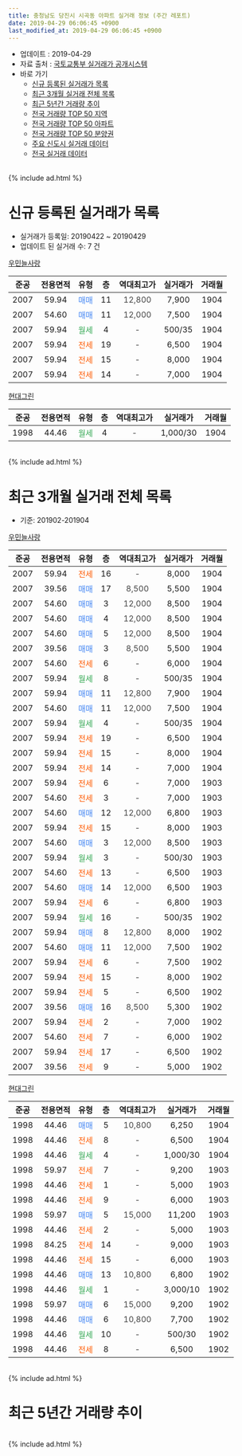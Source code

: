 ```yaml
---
title: 충청남도 당진시 시곡동 아파트 실거래 정보 (주간 레포트)
date: 2019-04-29 06:06:45 +0900
last_modified_at: 2019-04-29 06:06:45 +0900
---
```


* 업데이트 : 2019-04-29
* 자료 출처 : [국토교통부 실거래가 공개시스템](http://rt.molit.go.kr)
* 바로 가기
    * [신규 등록된 실거래가 목록](#신규-등록된-실거래가-목록)
    * [최근 3개월 실거래 전체 목록](#최근-3개월-실거래-전체-목록)
    * [최근 5년간 거래량 추이](#최근-5년간-거래량-추이)
    * [전국 거래량 TOP 50 지역](https://inasie.github.io/apt-trade-info/최근-3개월-전국에서-가장-거래가-많이-발생한-지역)
    * [전국 거래량 TOP 50 아파트](https://inasie.github.io/apt-trade-info/최근-3개월-전국에서-가장-거래가-많이-발생한-아파트)
    * [전국 거래량 TOP 50 분양권](https://inasie.github.io/apt-trade-info/최근-3개월-전국에서-가장-거래가-많이-발생한-분양권)
    * [주요 신도시 실거래 데이터](https://inasie.github.io/apt-trade-info/주요-신도시)
    * [전국 실거래 데이터](https://inasie.github.io/apt-trade-info/전국)
<br>
{% include ad.html %}
<br>

# 신규 등록된 실거래가 목록
* 실거래가 등록일: 20190422 ~ 20190429
* 업데이트 된 실거래 수: 7 건


[우민늘사랑](https://search.naver.com/search.naver?query=%EC%B6%A9%EC%B2%AD%EB%82%A8%EB%8F%84+%EB%8B%B9%EC%A7%84%EC%8B%9C+%EC%8B%9C%EA%B3%A1%EB%8F%99+%EC%9A%B0%EB%AF%BC%EB%8A%98%EC%82%AC%EB%9E%91)

|준공|전용면적|유형|층|역대최고가|실거래가|거래월|
|:---:|:---:|:---:|:---:|:---:|:---:|:---:|
|2007|59.94|<span style="color:#4285f3">매매</span>|11|<span style="color:#444444">12,800</span>|7,900|1904|
|2007|54.60|<span style="color:#4285f3">매매</span>|11|<span style="color:#444444">12,000</span>|7,500|1904|
|2007|59.94|<span style="color:#34a853">월세</span>|4|<span style="color:#444444">-</span>|500/35|1904|
|2007|59.94|<span style="color:#ff5a00">전세</span>|19|<span style="color:#444444">-</span>|6,500|1904|
|2007|59.94|<span style="color:#ff5a00">전세</span>|15|<span style="color:#444444">-</span>|8,000|1904|
|2007|59.94|<span style="color:#ff5a00">전세</span>|14|<span style="color:#444444">-</span>|7,000|1904|

[현대그린](https://search.naver.com/search.naver?query=%EC%B6%A9%EC%B2%AD%EB%82%A8%EB%8F%84+%EB%8B%B9%EC%A7%84%EC%8B%9C+%EC%8B%9C%EA%B3%A1%EB%8F%99+%ED%98%84%EB%8C%80%EA%B7%B8%EB%A6%B0)

|준공|전용면적|유형|층|역대최고가|실거래가|거래월|
|:---:|:---:|:---:|:---:|:---:|:---:|:---:|
|1998|44.46|<span style="color:#34a853">월세</span>|4|<span style="color:#444444">-</span>|1,000/30|1904|


<br>
{% include ad.html %}
<br>

# 최근 3개월 실거래 전체 목록
* 기준: 201902-201904


[우민늘사랑](https://search.naver.com/search.naver?query=%EC%B6%A9%EC%B2%AD%EB%82%A8%EB%8F%84+%EB%8B%B9%EC%A7%84%EC%8B%9C+%EC%8B%9C%EA%B3%A1%EB%8F%99+%EC%9A%B0%EB%AF%BC%EB%8A%98%EC%82%AC%EB%9E%91)

|준공|전용면적|유형|층|역대최고가|실거래가|거래월|
|:---:|:---:|:---:|:---:|:---:|:---:|:---:|
|2007|59.94|<span style="color:#ff5a00">전세</span>|16|<span style="color:#444444">-</span>|8,000|1904|
|2007|39.56|<span style="color:#4285f3">매매</span>|17|<span style="color:#444444">8,500</span>|5,500|1904|
|2007|54.60|<span style="color:#4285f3">매매</span>|3|<span style="color:#444444">12,000</span>|8,500|1904|
|2007|54.60|<span style="color:#4285f3">매매</span>|4|<span style="color:#444444">12,000</span>|8,500|1904|
|2007|54.60|<span style="color:#4285f3">매매</span>|5|<span style="color:#444444">12,000</span>|8,500|1904|
|2007|39.56|<span style="color:#4285f3">매매</span>|3|<span style="color:#444444">8,500</span>|5,500|1904|
|2007|54.60|<span style="color:#ff5a00">전세</span>|6|<span style="color:#444444">-</span>|6,000|1904|
|2007|59.94|<span style="color:#34a853">월세</span>|8|<span style="color:#444444">-</span>|500/35|1904|
|2007|59.94|<span style="color:#4285f3">매매</span>|11|<span style="color:#444444">12,800</span>|7,900|1904|
|2007|54.60|<span style="color:#4285f3">매매</span>|11|<span style="color:#444444">12,000</span>|7,500|1904|
|2007|59.94|<span style="color:#34a853">월세</span>|4|<span style="color:#444444">-</span>|500/35|1904|
|2007|59.94|<span style="color:#ff5a00">전세</span>|19|<span style="color:#444444">-</span>|6,500|1904|
|2007|59.94|<span style="color:#ff5a00">전세</span>|15|<span style="color:#444444">-</span>|8,000|1904|
|2007|59.94|<span style="color:#ff5a00">전세</span>|14|<span style="color:#444444">-</span>|7,000|1904|
|2007|59.94|<span style="color:#ff5a00">전세</span>|6|<span style="color:#444444">-</span>|7,000|1903|
|2007|54.60|<span style="color:#ff5a00">전세</span>|3|<span style="color:#444444">-</span>|7,000|1903|
|2007|54.60|<span style="color:#4285f3">매매</span>|12|<span style="color:#444444">12,000</span>|6,800|1903|
|2007|59.94|<span style="color:#ff5a00">전세</span>|15|<span style="color:#444444">-</span>|8,000|1903|
|2007|54.60|<span style="color:#4285f3">매매</span>|3|<span style="color:#444444">12,000</span>|8,500|1903|
|2007|59.94|<span style="color:#34a853">월세</span>|3|<span style="color:#444444">-</span>|500/30|1903|
|2007|54.60|<span style="color:#ff5a00">전세</span>|13|<span style="color:#444444">-</span>|6,500|1903|
|2007|54.60|<span style="color:#4285f3">매매</span>|14|<span style="color:#444444">12,000</span>|6,500|1903|
|2007|59.94|<span style="color:#ff5a00">전세</span>|6|<span style="color:#444444">-</span>|6,800|1903|
|2007|59.94|<span style="color:#34a853">월세</span>|16|<span style="color:#444444">-</span>|500/35|1902|
|2007|59.94|<span style="color:#4285f3">매매</span>|8|<span style="color:#444444">12,800</span>|8,000|1902|
|2007|54.60|<span style="color:#4285f3">매매</span>|11|<span style="color:#444444">12,000</span>|7,500|1902|
|2007|59.94|<span style="color:#ff5a00">전세</span>|6|<span style="color:#444444">-</span>|7,500|1902|
|2007|59.94|<span style="color:#ff5a00">전세</span>|15|<span style="color:#444444">-</span>|8,000|1902|
|2007|59.94|<span style="color:#ff5a00">전세</span>|5|<span style="color:#444444">-</span>|6,500|1902|
|2007|39.56|<span style="color:#4285f3">매매</span>|16|<span style="color:#444444">8,500</span>|5,300|1902|
|2007|59.94|<span style="color:#ff5a00">전세</span>|2|<span style="color:#444444">-</span>|7,000|1902|
|2007|54.60|<span style="color:#ff5a00">전세</span>|7|<span style="color:#444444">-</span>|6,000|1902|
|2007|59.94|<span style="color:#ff5a00">전세</span>|17|<span style="color:#444444">-</span>|6,500|1902|
|2007|39.56|<span style="color:#ff5a00">전세</span>|9|<span style="color:#444444">-</span>|5,000|1902|

[현대그린](https://search.naver.com/search.naver?query=%EC%B6%A9%EC%B2%AD%EB%82%A8%EB%8F%84+%EB%8B%B9%EC%A7%84%EC%8B%9C+%EC%8B%9C%EA%B3%A1%EB%8F%99+%ED%98%84%EB%8C%80%EA%B7%B8%EB%A6%B0)

|준공|전용면적|유형|층|역대최고가|실거래가|거래월|
|:---:|:---:|:---:|:---:|:---:|:---:|:---:|
|1998|44.46|<span style="color:#4285f3">매매</span>|5|<span style="color:#444444">10,800</span>|6,250|1904|
|1998|44.46|<span style="color:#ff5a00">전세</span>|8|<span style="color:#444444">-</span>|6,500|1904|
|1998|44.46|<span style="color:#34a853">월세</span>|4|<span style="color:#444444">-</span>|1,000/30|1904|
|1998|59.97|<span style="color:#ff5a00">전세</span>|7|<span style="color:#444444">-</span>|9,200|1903|
|1998|44.46|<span style="color:#ff5a00">전세</span>|1|<span style="color:#444444">-</span>|5,000|1903|
|1998|44.46|<span style="color:#ff5a00">전세</span>|9|<span style="color:#444444">-</span>|6,000|1903|
|1998|59.97|<span style="color:#4285f3">매매</span>|5|<span style="color:#444444">15,000</span>|11,200|1903|
|1998|44.46|<span style="color:#ff5a00">전세</span>|2|<span style="color:#444444">-</span>|5,000|1903|
|1998|84.25|<span style="color:#ff5a00">전세</span>|14|<span style="color:#444444">-</span>|9,000|1903|
|1998|44.46|<span style="color:#ff5a00">전세</span>|15|<span style="color:#444444">-</span>|6,000|1903|
|1998|44.46|<span style="color:#4285f3">매매</span>|13|<span style="color:#444444">10,800</span>|6,800|1902|
|1998|44.46|<span style="color:#34a853">월세</span>|1|<span style="color:#444444">-</span>|3,000/10|1902|
|1998|59.97|<span style="color:#4285f3">매매</span>|6|<span style="color:#444444">15,000</span>|9,200|1902|
|1998|44.46|<span style="color:#4285f3">매매</span>|6|<span style="color:#444444">10,800</span>|7,700|1902|
|1998|44.46|<span style="color:#34a853">월세</span>|10|<span style="color:#444444">-</span>|500/30|1902|
|1998|44.46|<span style="color:#ff5a00">전세</span>|8|<span style="color:#444444">-</span>|6,500|1902|


<br>
{% include ad.html %}
<br>

# 최근 5년간 거래량 추이


<div style="width:100%;">
    <canvas id="deal_progress" height="200"></canvas>
</div>

<script>
new Chart(document.getElementById("deal_progress"), {
    type: 'line',
    data: {
        labels: ['201404','201405','201406','201407','201408','201409','201410','201411','201412','201501','201502','201503','201504','201505','201506','201507','201508','201509','201510','201511','201512','201601','201602','201603','201604','201605','201606','201607','201608','201609','201610','201611','201612','201701','201702','201703','201704','201705','201706','201707','201708','201709','201710','201711','201712','201801','201802','201803','201804','201805','201806','201807','201808','201809','201810','201811','201812','201901','201902','201903','201904'],
        datasets: [{
            label: '매매',
            pointRadius: 1,
            data: [30, 37, 18, 18, 20, 22, 39, 47, 36, 20, 29, 26, 35, 18, 17, 27, 15, 10, 20, 23, 8, 5, 3, 3, 7, 8, 6, 12, 5, 7, 8, 7, 8, 1, 10, 6, 6, 6, 10, 7, 2, 5, 12, 6, 4, 5, 5, 4, 2, 5, 5, 7, 7, 7, 2, 3, 9, 7, 6, 4, 8],
            borderColor: "rgba(255, 201, 14, 1)",
            backgroundColor: "rgba(255, 201, 14, 0.5)",
            fill: false,
            lineTension: 0
        },{
            label: '전월세',
            pointRadius: 1,
            data: [24, 18, 23, 20, 13, 11, 23, 11, 9, 21, 13, 23, 16, 15, 18, 14, 13, 11, 16, 8, 14, 11, 10, 15, 9, 6, 12, 10, 7, 0, 9, 7, 8, 10, 12, 9, 12, 9, 6, 6, 5, 8, 12, 4, 9, 8, 17, 9, 11, 5, 12, 5, 5, 14, 11, 10, 5, 11, 11, 12, 9],
            borderColor: "rgba(0, 141, 185, 1)",
            backgroundColor: "rgba(0, 141, 185, 0.5)",
            fill: false,
            lineTension: 0
        }
        ]
    },
    options: {
        responsive: true,
        title: {
            display: false
        },
        tooltips: {
            mode: 'index',
            intersect: false
        },
        hover: {
            mode: 'nearest',
            intersect: true
        },
        scales: {
            xAxes: [{
                display: true,
                scaleLabel: {
                    display: true,
                    labelString: '년/월'
                }
            }],
            yAxes: [{
                display: true,
                ticks: {
                    suggestedMin: 0,
                },
                scaleLabel: {
                    display: true,
                    labelString: '실거래 수'
                }
            }]
        }
    }
});

</script>


<br>
{% include ad.html %}
<br>

